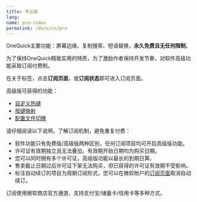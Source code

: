 ```yaml
---
title: 专业版
lang: 
name: pro-index
permalink: /docs/cn/pro
---
```

OneQuick主要功能：屏幕边缘、复制搜索、短语替换，**永久免费且无任何限制**。

为了保持OneQuick精致实用的特质，为了激励作者保持开发节奏，对软件高级功能采取订阅付费制。

在关于标签，点击**订阅页面**，或**订阅状态**即可进入订阅页面。  

高级版可获得的功能：

- [自定义热键](#Custom-Hotkey)
- [按键映射](#Key-Mapping)
- [配置文件切换](#Configs)

请仔细阅读以下说明，了解订阅机制，避免重复付费：

- 软件功能只有免费版/高级版两种区别，任何订阅项目均可开启高级版功能。
- 许可证有效期独立且无法叠加，有效期开始日期均为购买日期。
- 您可以同时拥有多个许可证，高级版功能以最长的到期日算。
- 售卖截止日期过后许可证下架无法购买，但已获得的许可证有效期不受影响。
- 标注自动续订的项目为周期订阅形式，您可以在微软账户的[订阅页面](https://account.microsoft.com/services/)取消自动续订。

订阅使用微软商店官方通道，支持支付宝/储蓄卡/信用卡等多种方式。